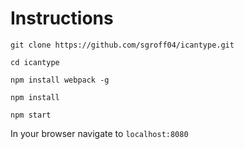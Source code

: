 # Instructions
  `git clone https://github.com/sgroff04/icantype.git`

  `cd icantype`

  `npm install webpack -g`

  `npm install`

  `npm start`

  In your browser navigate to `localhost:8080`
